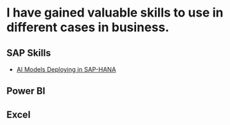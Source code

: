 # I have gained valuable skills to use in different cases in business.

## SAP Skills
- [AI Models Deploying in SAP-HANA](https://github.com/SadiaAfrinT/AI-Models-Deploying_in_SAP-HANA)

## Power BI

## Excel
